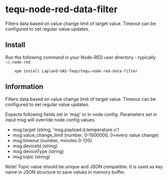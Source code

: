 tequ-node-red-data-filter
=====================

Filters data based on value change limit of target value. Timeout can be configured to set regular value updates.

## Install

Run the following command in your Node-RED user directory - typically `~/.node-red`

        npm install Lapland-UAS-Tequ/tequ-node-red-data-filter

## Information

Filters data based on value change limit of target value. Timeout can be configured to set regular value updates.

Expects following fields set in 'msg' or in node config.
Parameters set in input msg will override node config values.
- msg.target (string, 'msg.payload.d.temperature.v')
- msg.value_change_limit (number, 0-1000000, 0=every value change)
- msg.timeout (number, minutes 0-120)
- msg.deviceId (string)
- msg.deviceType (string)
- msg.topic (string)

Note! Topic value should be unique and JSON compatible. It is used as key name in JSON structure to save values in memory buffer.
